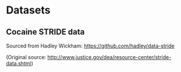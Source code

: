 # Datasets

## Cocaine STRIDE data
Sourced from Hadley Wickham: https://github.com/hadley/data-stride

(Original source: http://www.justice.gov/dea/resource-center/stride-data.shtml)


